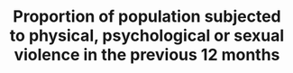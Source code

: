---
data_non_statistical: true
goal_meta_link: http://unstats.un.org/sdgs/files/metadata-compilation/Metadata-Goal-16.pdf
goal_meta_link_page: 9
graph: null
graph_status_notes: Assigned
graph_title: Proportion of population subjected to physical, psychological or sexual
  violence in the previous 12 months
graph_type: null
graph_type_description: Proxy indicator available for incidence, absent psychological
  violence
has_metadata: false
indicator: 16.1.3
indicator_name: Proportion of population subjected to physical, psychological or sexual
  violence in the previous 12 months
indicator_variable: null
layout: indicator
permalink: /16-1-3/
published: true
reporting_status: notstarted
sdg_goal: 16
source_notes: null
source_title: null
target: Significantly reduce all forms of violence and related death rates everywhere.
target_id: '16.1'
title: Proportion of population subjected to physical, psychological or sexual violence
  in the previous 12 months
un_custodial_agency: 'UNODC  (Partnering Agencies: UN Women, UNFPA, WHO)'
un_designated_tier: '2'
variable_description: null
variable_notes: null
---